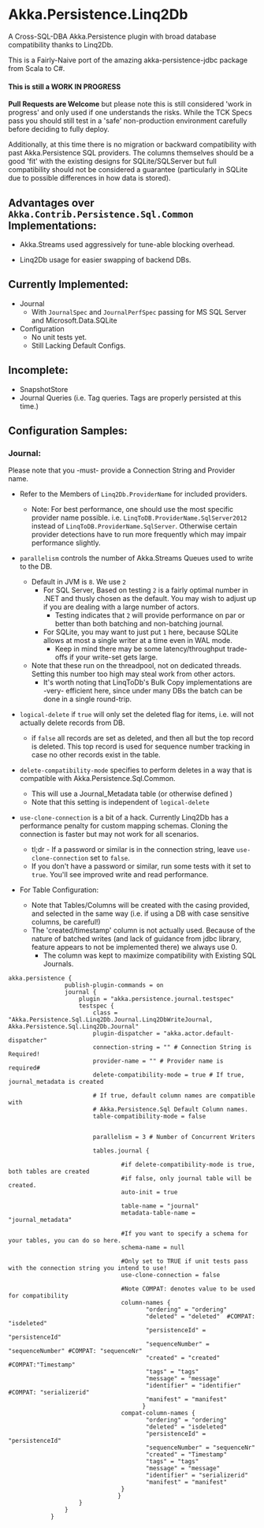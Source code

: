 # Akka.Persistence.Linq2Db

A Cross-SQL-DBA Akka.Persistence plugin with broad database compatibility thanks to Linq2Db.

This is a Fairly-Naive port of the amazing akka-persistence-jdbc package from Scala to C#. 


#### This is still a WORK IN PROGRESS

 **Pull Requests are Welcome** but please note this is still considered 'work in progress' and only used if one understands the risks. While the TCK Specs pass you should still test in a 'safe' non-production environment carefully before deciding to fully deploy.
 
 Additionally, at this time there is no migration or backward compatibility with past Akka.Persistence SQL providers. The columns themselves should be a good 'fit' with the existing designs for SQLite/SQLServer but full compatibility should not be considered a guarantee (particularly in SQLite due to possible differences in how data is stored). 

## Advantages over `Akka.Contrib.Persistence.Sql.Common` Implementations:

 - Akka.Streams used aggressively for tune-able blocking overhead.
 
 - Linq2Db usage for easier swapping of backend DBs.

## Currently Implemented:

- Journal
  - With `JournalSpec` and `JournalPerfSpec` passing for MS SQL Server and Microsoft.Data.SQLite
- Configuration
  - No unit tests yet.
  - Still Lacking Default Configs.

## Incomplete:

- SnapshotStore
- Journal Queries (i.e. Tag queries. Tags are properly persisted at this time.)
 
## Configuration Samples:

### Journal:

Please note that you -must- provide a Connection String and Provider name.

 - Refer to the Members of `Linq2Db.ProviderName` for included providers.
   - Note: For best performance, one should use the most specific provider name possible. i.e. `LinqToDB.ProviderName.SqlServer2012` instead of `LinqToDB.ProviderName.SqlServer`. Otherwise certain provider detections have to run more frequently which may impair performance slightly. 

 - `parallelism` controls the number of Akka.Streams Queues used to write to the DB.
   - Default in JVM is `8`. We use `2`
     - For SQL Server, Based on testing `2` is a fairly optimal number in .NET and thusly chosen as the default. You may wish to adjust up if you are dealing with a large number of actors.
       - Testing indicates that `2` will provide performance on par or better than both batching and non-batching journal.
     - For SQLite, you may want to just put `1` here, because SQLite allows at most a single writer at a time even in WAL mode.
       - Keep in mind there may be some latency/throughput trade-offs if your write-set gets large.
   - Note that these run on the threadpool, not on dedicated threads. Setting this number too high may steal work from other actors.
     - It's worth noting that LinqToDb's Bulk Copy implementations are -very- efficient here, since under many DBs the batch can be done in a single round-trip.
 - `logical-delete` if `true` will only set the deleted flag for items, i.e. will not actually delete records from DB.
   - if `false` all records are set as deleted, and then all but the top record is deleted. This top record is used for sequence number tracking in case no other records exist in the table.
 - `delete-compatibility-mode` specifies to perform deletes in a way that is compatible with Akka.Persistence.Sql.Common.
   - This will use a Journal_Metadata table (or otherwise defined )
   - Note that this setting is independent of `logical-delete`
 - `use-clone-connection` is a bit of a hack. Currently Linq2Db has a performance penalty for custom mapping schemas. Cloning the connection is faster but may not work for all scenarios.
   - tl;dr - If a password or similar is in the connection string, leave `use-clone-connection` set to `false`.
   - If you don't have a password or similar, run some tests with it set to `true`. You'll see improved write and read performance.
 - For Table Configuration:
   - Note that Tables/Columns will be created with the casing provided, and selected in the same way (i.e. if using a DB with case sensitive columns, be careful!)
   - The 'created/timestamp' column is not actually used. Because of the nature of batched writes (and lack of guidance from jdbc library, feature appears to not be implemented there) we always use 0.
     - The column was kept to maximize compatibility with Existing SQL Journals.

```
akka.persistence {
                publish-plugin-commands = on
                journal {
                    plugin = "akka.persistence.journal.testspec"
                    testspec {
                        class = "Akka.Persistence.Sql.Linq2Db.Journal.Linq2DbWriteJournal, Akka.Persistence.Sql.Linq2Db.Journal"
                        plugin-dispatcher = "akka.actor.default-dispatcher"
                        connection-string = "" # Connection String is Required! 
                        provider-name = "" # Provider name is required#
                        delete-compatibility-mode = true # If true, journal_metadata is created

                        # If true, default column names are compatible with
                        # Akka.Persistence.Sql Default Column names.                       
                        table-compatibility-mode = false 
                        
  
                        parallelism = 3 # Number of Concurrent Writers

                        tables.journal { 
                                
                                #if delete-compatibility-mode is true, both tables are created
                                #if false, only journal table will be created.
                                auto-init = true
 
                                table-name = "journal"
                                metadata-table-name = "journal_metadata"
                                
                                #If you want to specify a schema for your tables, you can do so here.
                                schema-name = null

                                #Only set to TRUE if unit tests pass with the connection string you intend to use!
                                use-clone-connection = false

                                #Note COMPAT: denotes value to be used for compatibility
                                column-names {
                                       "ordering" = "ordering"
                                       "deleted" = "deleted"  #COMPAT: "isdeleted"
                                       "persistenceId" = "persistenceId"
                                       "sequenceNumber" = "sequenceNumber" #COMPAT: "sequenceNr"
                                       "created" = "created" #COMPAT:"Timestamp"
                                       "tags" = "tags"
                                       "message" = "message"
                                       "identifier" = "identifier" #COMPAT: "serializerid"
                                       "manifest" = "manifest"
                                      }
                                compat-column-names {
                                       "ordering" = "ordering"
                                       "deleted" = "isdeleted"
                                       "persistenceId" = "persistenceId"
                                       "sequenceNumber" = "sequenceNr"
                                       "created" = "Timestamp"
                                       "tags" = "tags"
                                       "message" = "message"
                                       "identifier" = "serializerid"
                                       "manifest" = "manifest"
                                }
                               }
                    }
                }
            }
```